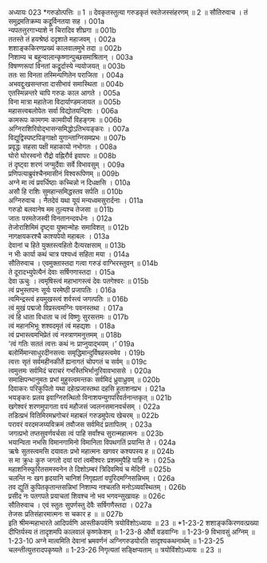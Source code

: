 अध्यायः 023
*गरुडोत्पत्तिः ॥ 1 ॥ देवकृतस्तुत्या गरुडकृतं स्वतेजस्संहरणम् ॥ 2 ॥
सौतिरुवाच ।
तं समुद्रमतिक्रम्य कद्रूर्विनतया सह ।	001a  
न्यपतत्तुरगाभ्याशे न चिरादिव शीघ्रगा ॥	001b  
ततस्ते तं हयश्रेष्ठं ददृशाते महाजवम् ।	002a  
शशाङ्ककिरणप्रख्यं कालवालमुभे तदा ॥	002b  
निशाम्य च बहून्वालान्कृष्णान्पुच्छसमाश्रितान् ।	003a  
विषण्णरूपां विनतां कद्रूर्दास्ये न्ययोजयत् ॥	003b  
ततः सा विनता तस्मिन्पणितेन पराजिता ।	004a  
अभवद्दुःखसन्तप्ता दासीभावं समास्थिता ॥	004b  
एतस्मिन्नन्तरे चापि गरुडः काल आगते ।	005a  
विना मात्रा महातेजा विदार्याण्डमजायत ॥	005b  
महासत्त्वबलोपेतः सर्वा विद्योतयन्दिशः ।	006a  
कामरूपः कामगमः कामवीर्यो विहङ्गमः ॥	006b  
अग्निराशिरिवोद्भासन्समिद्धोऽतिभयङ्करः ।	007a  
विद्युद्विस्पष्टपिङ्गाक्षो युगान्ताग्निसमप्रभः ॥	007b  
प्रवृद्धः सहसा पक्षी महाकायो नभोगतः ।	008a  
घोरो घोरस्वनो रौद्रो वह्निरौर्व इवापरः ॥	008b  
तं दृष्ट्वा शरणं जग्मुर्देवाः सर्वे विभावसुम् ।	009a  
प्रणिपत्याब्रुवंश्चैनमासीनं विश्वरूपिणम् ॥	009b  
अग्ने मा त्वं प्रवर्धिष्ठाः कच्चिन्नो न दिधक्षसि ।	010a  
असौ हि राशिः सुमहान्समिद्धस्तव सर्पति ॥	010b  
अग्निरुवाच ।
नैतदेवं यथा यूयं मन्यध्वमसुरार्दनाः ।	011a  
गरुडो बलवानेष मम तुल्यश्च तेजसा ॥	011b  
जातः परमतेजस्वी विनतानन्दवर्धनः ।	012a  
तेजोराशिमिमं दृष्ट्वा युष्मान्मोहः समाविशत् ॥	012b  
नागक्षयकरश्चै काश्यपेयो महाबलः ।	013a  
देवानां च हिते युक्तस्त्वहितो दैत्यरक्षसाम् ॥	013b  
न भीः कार्या कथं चात्र पश्यध्वं सहिता मया ।	014a  
सौतिरुवाच ।
एवमुक्तास्तदा गत्वा गरुडं वाग्भिरस्तुवन् ॥	014b  
ते दूरादभ्युपेत्यैनं देवाः सर्षिगणास्तदा ।	015a  
देवा ऊचुः ।
त्वमृषिस्त्वं महाभागस्त्वं देवः पतगेश्वरः ॥	015b  
त्वं प्रभुस्तपनः सूर्यः परमेष्ठी प्रजापतिः ।	016a  
त्वमिन्द्रस्त्वं हयमुखस्त्वं शर्वस्त्वं जगत्पतिः ॥	016b  
त्वं मुखं पद्मजो विप्रस्त्वमग्निः पवनस्तथा ।	017a  
त्वं हि धाता विधाता च त्वं विष्णुः सुरसत्तमः ॥	017b  
त्वं महानभिभूः शश्वदमृतं त्वं महद्यशः ।	018a  
त्वं प्रभास्त्वमभिप्रेतं त्वं नस्त्राणमनुत्तमम् ॥	018b  
\'त्वं गतिः सततं त्वत्तः कथं नः प्राप्नुयाद्भयम् ।\'	019a  
बलोर्मिमान्साधुरदीनसत्त्वः समृद्धिमान्दुर्विषहस्त्वमेव ।	019b  
त्वत्तः सृतं सर्वमहीनकीर्ते ह्यनागतं चोपगतं च सर्वम् ॥	019c  
त्वमुत्तमः सर्वमिदं चराचरं गभस्तिभिर्भानुरिवावभाससे ।	020a  
समाक्षिपन्भानुमतः प्रभां मुहुस्त्वमन्तकः सर्वमिदं ध्रुवाध्रुवम् ॥	020b  
दिवाकरः परिकुपितो यथा दहेत्प्रजास्तथा दहसि हुताशनप्रभ ।	021a  
भयङ्करः प्रलय इवाग्निरुत्थितो विनाशयन्युगपरिवर्तनान्तकृत् ॥	021b  
खगेश्वरं शरणमुपागता वयं महौजसं ज्वलनसमानवर्चसम् ।	022a  
तडित्प्रभं वितिमिरमभ्रगोचरं महाबलं गरुडमुपेत्य खेचरम् ॥	022b  
परावरं वरदमजय्यविक्रमं तवौजस सर्वमिदं प्रतापितम् ।	023a  
जगत्प्रभो तप्तसुवर्णवर्चसा त्वं पाहि सर्वांश्च सुरान्महात्मनः ॥	023b  
भयान्विता नभसि विमानगामिनो विमानिता विपथगतिं प्रयान्ति ते ।	024a  
ऋषेः सुतस्त्वमसि दयावतः प्रभो महात्मनः खगवर कश्यपस्य ह ॥	024b  
स मा क्रुधः कुरु जगतो दयां परां त्वमीश्वरः प्रशममुपैहि पाहि नः ।	025a  
महाशनिस्फुरितसमस्वनेन ते दिशोऽम्बरं त्रिदिवमियं च मेदिनी ॥	025b  
चलन्ति नः खग हृदयानि चानिशं निगृह्यतां वपुरिदमग्निसन्निभम् ।	026a  
तव द्युतिं कुपितकृतान्तसन्निभां निशाम्य नश्चलति मनोऽव्यवस्थितम् ।	026b  
प्रसीद नः पतगपते प्रयाचतां शिवश्च नो भव भगवन्सुखावहः ॥	026c  
सौतिरुवाच ।
एवं स्तुतः सुपर्णस्तु देवैः सर्षिगणैस्तदा ।	027a  
तेजसः प्रतिसंहारमात्मनः स चकार ह ॥ ॥	027b  
इति श्रीमन्महाभारते आदिपर्वणि आस्तीकपर्वणि त्रयोविंशोऽध्यायः ॥ 23 ॥
*1-23-2 शशाङ्ककिरणवत्प्रख्या दीप्तिर्यस्य तं तादृशमपि कालवालं कृष्णकेशम् ॥ 1-23-8 और्वो वडवाग्निः ॥ 1-23-9 विभावसुं अग्निम् ॥ 1-23-10 अग्ने मात्वमिति देवानां भ्रमवर्णनं अग्निगरुडयोरति सादृश्यकथनार्थम् ॥ 1-23-25 चलन्तीत्युत्तरादपकृष्यते ॥ 1-23-26 निगृत्यतां सङ्क्षिप्यताम् ॥ त्रयोविंशोऽध्यायः ॥ 23 ॥

